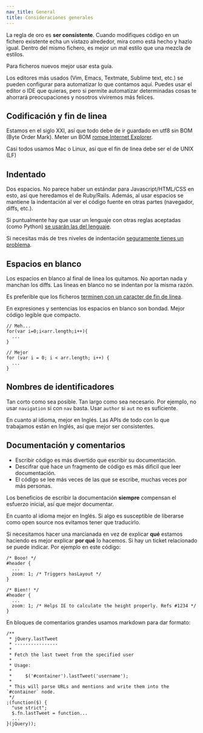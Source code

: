 ```yaml
---
nav_title: General
title: Consideraciones generales
---
```


La regla de oro es **ser consistente**. Cuando modifiques código en un fichero existente echa un
vistazo alrededor, mira como está hecho y hazlo igual. Dentro del mismo fichero, es mejor un mal
estilo que una mezcla de estilos.

Para ficheros nuevos mejor usar esta guía.

Los editores más usados (Vim, Emacs, Textmate, Sublime text, etc.) se pueden configurar para
automatizar lo que contamos aquí. Puedes usar el editor o IDE que quieras, pero si permite
automatizar determinadas cosas te ahorrará preocupaciones y nosotros viviremos más felices.

## Codificación y fin de linea

Estamos en el siglo XXI, así que todo debe de ir guardado en utf8 sin BOM (Byte Order Mark). Meter
un BOM [rompe Internet Explorer][ie_bom].

Casi todos usamos Mac o Linux, así que el fin de linea debe ser el de UNIX (LF)

## Indentado

Dos espacios. No parece haber un estándar para Javascript/HTML/CSS en esto, así que heredamos el de
Ruby/Rails. Además, al usar espacios se mantiene la indentación al ver el código fuente en otras
partes (navegador, diffs, etc.).

Si puntualmente hay que usar un lenguaje con otras reglas aceptadas (como Python)
[se usarán las del lenguaje][pep8].

Si necesitas más de tres niveles de indentación [seguramente tienes un problema][linus_indent].

## Espacios en blanco

Los espacios en blanco al final de linea los quitamos. No aportan nada y manchan los diffs. Las
lineas en blanco no se indentan por la misma razón.

Es preferible que los ficheros [terminen con un caracter de fin de linea][whitespace].

En expresiones y sentencias los espacios en blanco son bondad. Mejor código legible que compacto.

    // Meh...
    for(var i=0;i<arr.length;i++){
      ...
    }

    // Mejor
    for (var i = 0; i < arr.length; i++) {
      ...
    }

## Nombres de identificadores

Tan corto como sea posible. Tan largo como sea necesario. Por ejemplo, no usar `navigation` si con
`nav` basta. Usar `author` si `aut` no es suficiente.

En cuanto al idioma, mejor en Inglés. Las APIs de todo con lo que trabajamos están en Inglés, así
que mejor ser consistentes.

## Documentación y comentarios

- Escribir código es más divertido que escribir su documentación.
- Descifrar qué hace un fragmento de código es más dificil que leer documentación.
- El código se lee más veces de las que se escribe, muchas veces por más personas.

Los beneficios de escribir la documentación **siempre** compensan el esfuerzo inicial, así que mejor documentar.

En cuanto al idioma mejor en Inglés. Si algo es susceptible de liberarse como open source nos
evitamos tener que traducirlo.

Si necesitamos hacer una marcianada en vez de explicar **qué** estamos haciendo es mejor explicar **por qué** lo hacemos. Si hay un ticket relacionado se puede indicar. Por ejemplo en este código:

    /* Booo! */
    #header {
      ...
      zoom: 1; /* Triggers hasLayout */
    }

    /* Bien!! */
    #header {
      ...
      zoom: 1; /* Helps IE to calculate the height properly. Refs #1234 */
    }

En bloques de comentarios grandes usamos markdown para dar formato:

    /**
     * jQuery.lastTweet
     * ----------------
     *
     * Fetch the last tweet from the specified user
     *
     * Usage:
     *
     *     $('#container').lastTweet('username');
     *
     * This will parse URLs and mentions and write them into the `#container` node.
     */
    ;(function($) {
      "use strict";
      $.fn.lastTweet = function...
      ...
    }(jQuery));


[ie_bom]: http://stackoverflow.com/a/5063836/508684
[pep8]: http://www.python.org/dev/peps/pep-0008/#code-lay-out
[linus_indent]: http://en.wikiquote.org/wiki/Linus_Torvalds#1995
[whitespace]: http://stackoverflow.com/q/729692/508684
